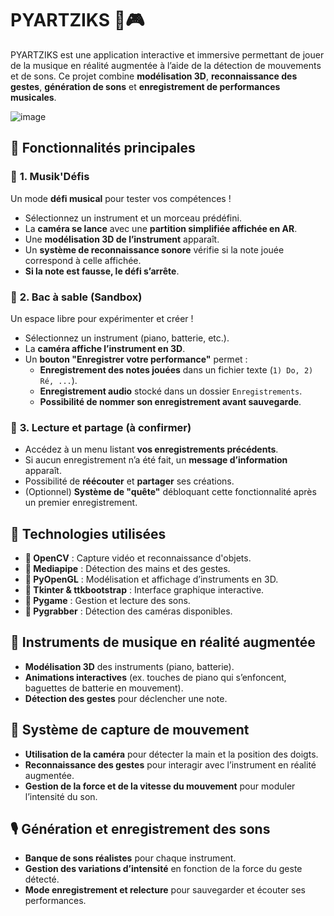 # PYARTZIKS 🎵🎮


PYARTZIKS est une application interactive et immersive permettant de jouer de la musique en réalité augmentée à l’aide de la détection de mouvements et de sons. Ce projet combine **modélisation 3D**, **reconnaissance des gestes**, **génération de sons** et **enregistrement de performances musicales**.

![image](https://github.com/user-attachments/assets/937d7d18-3b3c-4099-b977-85e300a2b809)


## 🚀 **Fonctionnalités principales**
### 🎼 **1. Musik'Défis**
Un mode **défi musical** pour tester vos compétences !  
- Sélectionnez un instrument et un morceau prédéfini.
- La **caméra se lance** avec une **partition simplifiée affichée en AR**.
- Une **modélisation 3D de l’instrument** apparaît.
- Un **système de reconnaissance sonore** vérifie si la note jouée correspond à celle affichée.
- **Si la note est fausse, le défi s’arrête**.

### 🎹 **2. Bac à sable (Sandbox)**
Un espace libre pour expérimenter et créer !  
- Sélectionnez un instrument (piano, batterie, etc.).
- La **caméra affiche l’instrument en 3D**.
- Un **bouton "Enregistrer votre performance"** permet :
  - **Enregistrement des notes jouées** dans un fichier texte (`1) Do, 2) Ré, ...`).
  - **Enregistrement audio** stocké dans un dossier `Enregistrements`.
  - **Possibilité de nommer son enregistrement avant sauvegarde**.

### 🎵 **3. Lecture et partage (à confirmer)**
- Accédez à un menu listant **vos enregistrements précédents**.
- Si aucun enregistrement n’a été fait, un **message d’information** apparaît.
- Possibilité de **réécouter** et **partager** ses créations.
- (Optionnel) **Système de "quête"** débloquant cette fonctionnalité après un premier enregistrement.

## 🎸 **Technologies utilisées**
- **🔹 OpenCV** : Capture vidéo et reconnaissance d'objets.
- **🔹 Mediapipe** : Détection des mains et des gestes.
- **🔹 PyOpenGL** : Modélisation et affichage d’instruments en 3D.
- **🔹 Tkinter & ttkbootstrap** : Interface graphique interactive.
- **🔹 Pygame** : Gestion et lecture des sons.
- **🔹 Pygrabber** : Détection des caméras disponibles.

## 🥁 **Instruments de musique en réalité augmentée**
- **Modélisation 3D** des instruments (piano, batterie).
- **Animations interactives** (ex. touches de piano qui s’enfoncent, baguettes de batterie en mouvement).
- **Détection des gestes** pour déclencher une note.

## 📸 **Système de capture de mouvement**
- **Utilisation de la caméra** pour détecter la main et la position des doigts.
- **Reconnaissance des gestes** pour interagir avec l’instrument en réalité augmentée.
- **Gestion de la force et de la vitesse du mouvement** pour moduler l’intensité du son.

## 🎙 **Génération et enregistrement des sons**
- **Banque de sons réalistes** pour chaque instrument.
- **Gestion des variations d’intensité** en fonction de la force du geste détecté.
- **Mode enregistrement et relecture** pour sauvegarder et écouter ses performances.
